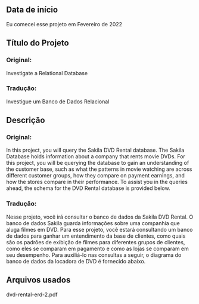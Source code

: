 ## Data de início

Eu comecei esse projeto em Fevereiro de 2022

## Título do Projeto

### Original:
Investigate a Relational Database

### Tradução:
Investigue um Banco de Dados Relacional

## Descrição

### Original:
In this project, you will query the Sakila DVD Rental database. The Sakila Database holds information about a company that rents movie DVDs. For this project, you will be querying the database to gain an understanding of the customer base, such as what the patterns in movie watching are across different customer groups, how they compare on payment earnings, and how the stores compare in their performance. To assist you in the queries ahead, the schema for the DVD Rental database is provided below.

### Tradução:
Nesse projeto, você irá consultar o banco de dados da Sakila DVD Rental. O banco de dados Sakila guarda informações sobre uma companhia que aluga filmes em DVD. Para esse projeto, você estará consultando um banco de dados para ganhar um entendimento da base de clientes, como quais são os padrões de exibição de filmes para diferentes grupos de clientes, como eles se comparam em pagamento e como as lojas se comparam em seu desempenho. Para auxiliá-lo nas consultas a seguir, o diagrama do banco de dados da locadora de DVD é fornecido abaixo.

## Arquivos usados

dvd-rental-erd-2.pdf
